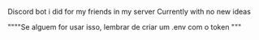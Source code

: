 Discord bot i did for my friends in my server
Currently with no new ideas

""""Se alguem for usar isso, lembrar de criar um .env com o token """